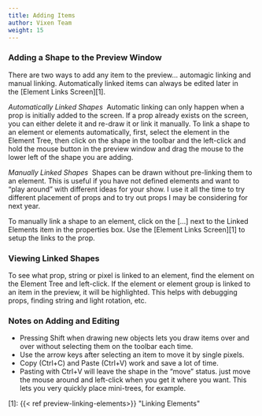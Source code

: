 ```yaml
---
title: Adding Items
author: Vixen Team
weight: 15
---
```

### Adding a Shape to the Preview Window

There are two ways to add any item to the preview… automagic linking and manual linking. Automatically linked items can always be edited later in the [Element Links Screen][1].

_Automatically Linked Shapes_  Automatic linking can only happen when a prop is initially added to the screen. If a prop already exists on the screen, you can either delete it and re-draw it or link it manually. To link a shape to an element or elements automatically, first, select the element in the Element Tree, then click on the shape in the toolbar and the left-click and hold the mouse button in the preview window and drag the mouse to the lower left of the shape you are adding.

_Manually Linked Shapes_  Shapes can be drawn without pre-linking them to an element. This is useful if you have not defined elements and want to “play around” with different ideas for your show. I use it all the time to try different placement of props and to try out props I may be considering for next year.

To manually link a shape to an element, click on the [...] next to the Linked Elements item in the properties box. Use the [Element Links Screen][1] to setup the links to the prop.

### Viewing Linked Shapes

To see what prop, string or pixel is linked to an element, find the element on the Element Tree and left-click. If the element or element group is linked to an item in the preview, it will be highlighted. This helps with debugging props, finding string and light rotation, etc.

### Notes on Adding and Editing

* Pressing Shift when drawing new objects lets you draw items over and over without selecting them on the toolbar each time.
* Use the arrow keys after selecting an item to move it by single pixels.
* Copy (Ctrl+C) and Paste (Ctrl+V) work and save a lot of time.
* Pasting with Ctrl+V will leave the shape in the “move” status. just move the mouse around and left-click when you get it where you want. This lets you very quickly place mini-trees, for example.

 [1]: {{< ref preview-linking-elements>}} "Linking Elements"
